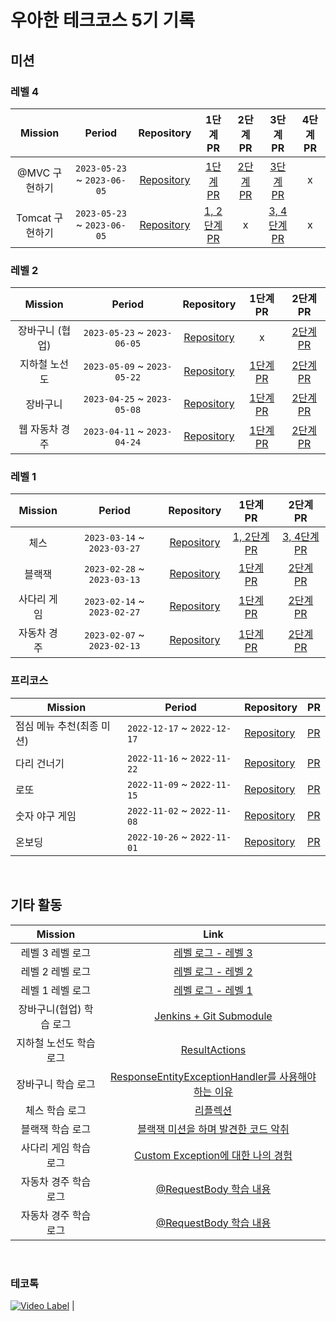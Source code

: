 # 우아한 테크코스 5기 기록

## 미션

### 레벨 4

|  Mission  |           Period            |   Repository   |                                 1단계 PR                                  |   2단계 PR   |                                 3단계 PR                                  | 4단계 PR |
|:---------:|:---------------------------:|:--------------:|:-----------------------------------------------------------------------:|:----------:|:-----------------------------------------------------------------------:|:------:|
| @MVC 구현하기 | `2023-05-23` ~ `2023-06-05` | [Repository](https://github.com/woowacourse/jwp-dashboard-mvc/tree/apptie) | [1단계 PR](https://github.com/woowacourse/jwp-dashboard-mvc/pull/372) | [2단계 PR](https://github.com/woowacourse/jwp-dashboard-mvc/pull/524) |   [3단계 PR](https://github.com/woowacourse/jwp-dashboard-mvc/pull/540)   |   x    | 
| Tomcat 구현하기 | `2023-05-23` ~ `2023-06-05` | [Repository](https://github.com/woowacourse/jwp-dashboard-http/tree/apptie) | [1, 2단계 PR](https://github.com/woowacourse/jwp-dashboard-http/pull/356) |     x      | [3, 4단계 PR](https://github.com/woowacourse/jwp-dashboard-http/pull/405) |   x    | 

### 레벨 2 

|  Mission  |           Period            |   Repository   |                               1단계 PR                                |                               2단계 PR                                |
|:---------:|:---------------------------:|:--------------:|:-------------------------------------------------------------------:|:-------------------------------------------------------------------:|
| 장바구니 (협업) | `2023-05-23` ~ `2023-06-05` | [Repository](https://github.com/woowacourse/jwp-shopping-order/tree/apptie) |                                  x                                  |  [2단계 PR](https://github.com/woowacourse/jwp-shopping-order/pull/21)   |
|    지하철 노선도    | `2023-05-09` ~ `2023-05-22` | [Repository](https://github.com/woowacourse/jwp-subway-path/tree/apptie) |  [1단계 PR](https://github.com/woowacourse/jwp-subway-path/pull/63)   |  [2단계 PR](https://github.com/woowacourse/jwp-subway-path/pull/127)   |
|   장바구니    | `2023-04-25` ~ `2023-05-08` | [Repository](https://github.com/woowacourse/jwp-shopping-cart/tree/apptie) | [1단계 PR](https://github.com/woowacourse/jwp-shopping-cart/pull/213) |  [2단계 PR](https://github.com/woowacourse/jwp-shopping-cart/pull/268)   |
| 웹 자동차 경주  | `2023-04-11` ~ `2023-04-24` | [Repository](https://github.com/woowacourse/jwp-racingcar/tree/apptie) |   [1단계 PR](https://github.com/woowacourse/jwp-racingcar/pull/20)    |  [2단계 PR](https://github.com/woowacourse/jwp-racingcar/pull/122)   |

### 레벨 1 

| Mission |           Period            |   Repository   |                               1단계 PR                                |                               2단계 PR                                |
|:-------:|:---------------------------:|:--------------:|:-------------------------------------------------------------------:|:-------------------------------------------------------------------:|
|   체스    | `2023-03-14` ~ `2023-03-27` | [Repository](https://github.com/woowacourse/java-chess/tree/apptie) | [1, 2단계 PR](https://github.com/woowacourse/java-chess/pull/482) | [3, 4단계 PR](https://github.com/woowacourse/java-chess/pull/563) |
|   블랙잭   | `2023-02-28` ~ `2023-03-13` | [Repository](https://github.com/woowacourse/java-blackjack/tree/apptie) |  [1단계 PR](https://github.com/woowacourse/java-blackjack/pull/442)   |  [2단계 PR](https://github.com/woowacourse/java-blackjack/pull/486)   |
| 사다리 게임  | `2023-02-14` ~ `2023-02-27` | [Repository](https://github.com/woowacourse/java-ladder/tree/apptie) |    [1단계 PR](https://github.com/woowacourse/java-ladder/pull/103)    |    [2단계 PR](https://github.com/woowacourse/java-ladder/pull/158)    |
| 자동차 경주  | `2023-02-07` ~ `2023-02-13` | [Repository](https://github.com/woowacourse/java-racingcar/tree/apptie) |  [1단계 PR](https://github.com/woowacourse/java-racingcar/pull/486)   |  [2단계 PR](https://github.com/woowacourse/java-racingcar/pull/574)   |

### 프리코스
| Mission         | Period | Repository                                                          | PR |
|-----------------| --- |---------------------------------------------------------------------| --- |
| 점심 메뉴 추천(최종 미션) |`2022-12-17` ~ `2022-12-17`| [Repository](https://github.com/apptie/java-menu/tree/apptie)       |[PR](https://github.com/woowacourse-precourse/java-menu/pull/189)|
| 다리 건너기          |`2022-11-16` ~ `2022-11-22`| [Repository](https://github.com/apptie/java-bridge/tree/apptie)     |[PR](https://github.com/woowacourse-precourse/java-bridge/pull/154)|
| 로또              |`2022-11-09` ~ `2022-11-15`| [Repository](https://github.com/apptie/java-lotto/tree/apptie)      |[PR](https://github.com/woowacourse-precourse/java-lotto/pull/203)|
| 숫자 야구 게임        |`2022-11-02` ~ `2022-11-08`| [Repository](https://github.com/apptie/java-baseball/tree/apptie)   |[PR](https://github.com/woowacourse-precourse/java-baseball/pull/298)|
| 온보딩             |`2022-10-26` ~ `2022-11-01`| [Repository](https://github.com/apptie/java-onboarding/tree/apptie) |[PR](https://github.com/woowacourse-precourse/java-onboarding/pull/392)|

<br/>

## 기타 활동

|    Mission     |                                                                   Link                                                                    |
|:--------------:|:-----------------------------------------------------------------------------------------------------------------------------------------:|
|   레벨 3 레벨 로그   |                      [레벨 로그 - 레벨 3](https://ginger-monkey-efe.notion.site/3-7e213b86bbb24469a96238a298923cc5?pvs=4)                       |
|   레벨 2 레벨 로그   |                [레벨 로그 - 레벨 2](https://velog.io/@appti/%EB%A0%88%EB%B2%A8-2-%EC%9D%B8%ED%84%B0%EB%B7%B0-%EC%A7%88%EB%8B%B5)                |
|   레벨 1 레벨 로그   |                                      [레벨 로그 - 레벨 1](https://prolog.techcourse.co.kr/studylogs/3103)                                       |
| 장바구니(협업) 학습 로그 |                                 [Jenkins + Git Submodule](https://prolog.techcourse.co.kr/studylogs/3577)                                 |
| 지하철 노선도 학습 로그  |                                      [ResultActions](https://prolog.techcourse.co.kr/studylogs/3491)                                      |
|   장바구니 학습 로그   |                       [ResponseEntityExceptionHandler를 사용해야 하는 이유](https://prolog.techcourse.co.kr/studylogs/3371)                        |
|    체스 학습 로그    |                                          [리플렉션](https://prolog.techcourse.co.kr/studylogs/3076)                                           |
|   블랙잭 학습 로그    |                                  [블랙잭 미션을 하며 발견한 코드 악취](https://prolog.techcourse.co.kr/studylogs/2805)                                   |
|  사다리 게임 학습 로그  |                               [Custom Exception에 대한 나의 경험](https://prolog.techcourse.co.kr/studylogs/2675)                                |
|  자동차 경주 학습 로그  |                                   [@RequestBody 학습 내용](https://prolog.techcourse.co.kr/studylogs/3179)                                    |
|  자동차 경주 학습 로그  |                                   [@RequestBody 학습 내용](https://prolog.techcourse.co.kr/studylogs/3179)                                    |

<br>

### 테코톡

[![Video Label](http://img.youtube.com/vi/TSCHTPZ3PSQ/0.jpg)](https://youtu.be/TSCHTPZ3PSQ) |
